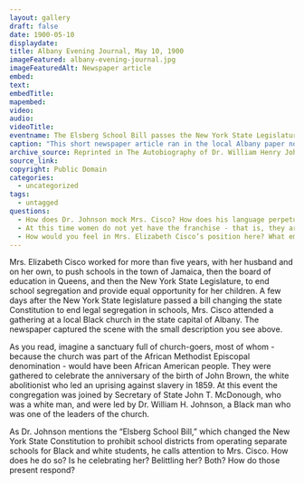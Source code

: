 ```yaml
---
layout: gallery
draft: false
date: 1900-05-10
displaydate: 
title: Albany Evening Journal, May 10, 1900
imageFeatured: albany-evening-journal.jpg
imageFeaturedAlt: Newspaper article
embed: 
text: 
embedTitle: 
mapembed: 
video:
audio:
videoTitle: 
eventname: The Elsberg School Bill passes the New York State Legislature
caption: "This short newspaper article ran in the local Albany paper not long after the \"Elsberg School Bill\" passed the New York State legislature. The bill made it illegal for school systems in New York to assign Black and white students to separate segregated schools. It describes a complex moment of recognition for Mrs. Elizabeth Cisco."
archive_source: Reprinted in The Autobiography of Dr. William Henry Johnson.
source_link:
copyright: Public Domain
categories:
  - uncategorized
tags:
  - untagged
questions:
  - How does Dr. Johnson mock Mrs. Cisco? How does his language perpetuate harm? 
  - At this time women do not yet have the franchise - that is, they are not yet able to vote. How does this fact combined with what we know about Mrs. Cisco’s struggle for educational justice and this scene illuminate how various forms of discrimination work together?
  - How would you feel in Mrs. Elizabeth Cisco’s position here? What emotions - good or bad, or contradictory - do you think she was experiencing? 
---
```


Mrs. Elizabeth Cisco worked for more than five years, with her husband and on her own, to push schools in the town of Jamaica, then the board of education in Queens, and then the New York State Legislature, to end school segregation and provide equal opportunity for her children. A few days after the New York State legislature passed a bill changing the state Constitution to end legal segregation in schools, Mrs. Cisco attended a gathering at a local Black church in the state capital of Albany. The newspaper captured the scene with the small description you see above. 

As you read, imagine a sanctuary full of church-goers, most of whom - because the church was part of the African Methodist Episcopal denomination - would have been African American people. They were gathered to celebrate the anniversary of the birth of John Brown, the white abolitionist who led an uprising against slavery in 1859. At this event the congregation was joined by Secretary of State John T. McDonough, who was a white man, and were led by Dr. William H. Johnson, a Black man who was one of the leaders of the church. 

As Dr. Johnson mentions the “Elsberg School Bill,” which changed the New York State Constitution to prohibit school districts from operating separate schools for Black and white students, he calls attention to Mrs. Cisco. How does he do so? Is he celebrating her? Belittling her? Both? How do those present respond?

